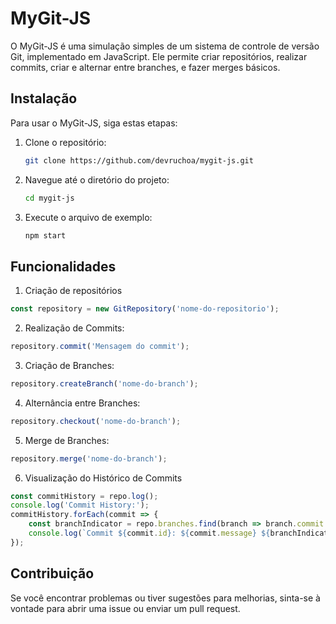 # MyGit-JS

O MyGit-JS é uma simulação simples de um sistema de controle de versão Git, implementado em JavaScript. Ele permite criar repositórios, realizar commits, criar e alternar entre branches, e fazer merges básicos.

## Instalação

Para usar o MyGit-JS, siga estas etapas:

1. Clone o repositório:

   ```bash
   git clone https://github.com/devruchoa/mygit-js.git
   
2. Navegue até o diretório do projeto:
   
   ```bash
   cd mygit-js

3. Execute o arquivo de exemplo:

   ```bash
   npm start

## Funcionalidades

1. Criação de repositórios

  ```javascript
  const repository = new GitRepository('nome-do-repositorio');
  ```

2. Realização de Commits:

  ```javascript
  repository.commit('Mensagem do commit');
```

3. Criação de Branches:

  ```javascript
  repository.createBranch('nome-do-branch');
  ```

4. Alternância entre Branches:

  ```javascript
  repository.checkout('nome-do-branch');
  ```

5. Merge de Branches:

  ```javascript
  repository.merge('nome-do-branch');
  ```

6. Visualização do Histórico de Commits

  ```javascript
  const commitHistory = repo.log();
  console.log('Commit History:');
  commitHistory.forEach(commit => {
      const branchIndicator = repo.branches.find(branch => branch.commit === commit && branch.name !== 'master') ? `(${repo.branches.find(branch => branch.commit === commit).name})` : '';
      console.log(`Commit ${commit.id}: ${commit.message} ${branchIndicator}`);
  });
  ```

## Contribuição

Se você encontrar problemas ou tiver sugestões para melhorias, sinta-se à vontade para abrir uma issue ou enviar um pull request.


